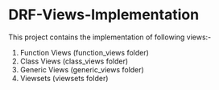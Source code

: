 # DRF-Views-Implementation

This project contains the implementation of following views:-
1. Function Views (function_views folder)
2. Class Views (class_views folder)
3. Generic Views (generic_views folder)
4. Viewsets (viewsets folder)
